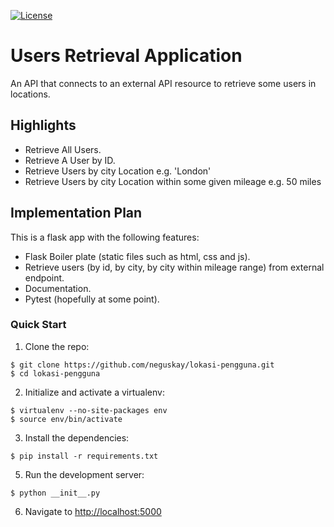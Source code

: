 [![License](https://img.shields.io/badge/License-Apache%202.0-blue.svg)](https://opensource.org/licenses/Apache-2.0)
# Users Retrieval Application
An API that connects to an external API resource to retrieve some users in locations.


## Highlights
- Retrieve All Users.
- Retrieve A User by ID.
- Retrieve Users by city Location e.g. 'London'
- Retrieve Users by city Location within some given mileage e.g. 50 miles


## Implementation Plan 

This is a flask app with the following features:
- Flask Boiler plate (static files such as html, css and js).
- Retrieve users (by id, by city, by city within mileage range) from external endpoint.
- Documentation.
- Pytest (hopefully at some point).


### Quick Start

1. Clone the repo:
  ```
  $ git clone https://github.com/neguskay/lokasi-pengguna.git
  $ cd lokasi-pengguna
  ```

2. Initialize and activate a virtualenv:
  ```
  $ virtualenv --no-site-packages env
  $ source env/bin/activate
  ```

3. Install the dependencies:
  ```
  $ pip install -r requirements.txt
  ```

5. Run the development server:
  ```
  $ python __init__.py
  ```

6. Navigate to [http://localhost:5000](http://localhost:5000)



